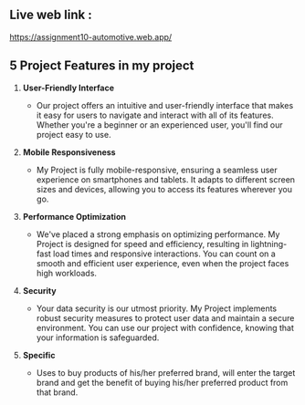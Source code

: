 ## Live web link :
https://assignment10-automotive.web.app/

## 5 Project Features in my project

1. **User-Friendly Interface**
   - Our project offers an intuitive and user-friendly interface that makes it easy for users to navigate and interact with all of its features. Whether you're a beginner or an experienced user, you'll find our project easy to use.

2. **Mobile Responsiveness**
   - My Project is fully mobile-responsive, ensuring a seamless user experience on smartphones and tablets. It adapts to different screen sizes and devices, allowing you to access its features wherever you go.

3. **Performance Optimization**
   - We've placed a strong emphasis on optimizing performance. My Project is designed for speed and efficiency, resulting in lightning-fast load times and responsive interactions. You can count on a smooth and efficient user experience, even when the project faces high workloads.

4. **Security**
   - Your data security is our utmost priority. My Project implements robust security measures to protect user data and maintain a secure environment. You can use our project with confidence, knowing that your information is safeguarded.

5. **Specific**
     - Uses to buy products of his/her preferred brand, will enter the target brand and get the benefit of buying his/her preferred product from that brand.
